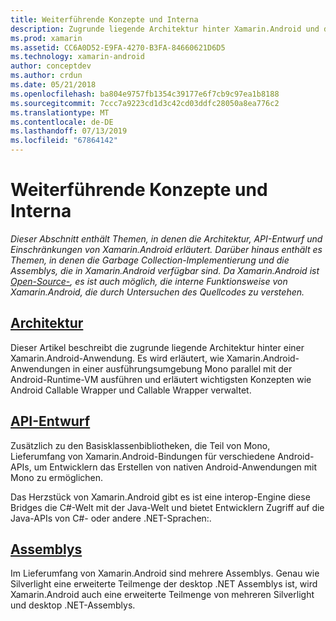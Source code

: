 ```yaml
---
title: Weiterführende Konzepte und Interna
description: Zugrunde liegende Architektur hinter Xamarin.Android und den zugehörigen API-Design.
ms.prod: xamarin
ms.assetid: CC6A0D52-E9FA-4270-B3FA-84660621D6D5
ms.technology: xamarin-android
author: conceptdev
ms.author: crdun
ms.date: 05/21/2018
ms.openlocfilehash: ba804e9757fb1354c39177e6f7cb9c97ea1b8188
ms.sourcegitcommit: 7ccc7a9223cd1d3c42cd03ddfc28050a8ea776c2
ms.translationtype: MT
ms.contentlocale: de-DE
ms.lasthandoff: 07/13/2019
ms.locfileid: "67864142"
---
```

# <a name="advanced-concepts-and-internals"></a>Weiterführende Konzepte und Interna

_Dieser Abschnitt enthält Themen, in denen die Architektur, API-Entwurf und Einschränkungen von Xamarin.Android erläutert. Darüber hinaus enthält es Themen, in denen die Garbage Collection-Implementierung und die Assemblys, die in Xamarin.Android verfügbar sind. Da Xamarin.Android ist [Open-Source-](https://github.com/xamarin/xamarin-android), es ist auch möglich, die interne Funktionsweise von Xamarin.Android, die durch Untersuchen des Quellcodes zu verstehen._


## <a name="architectureandroidinternalsarchitecturemd"></a>[Architektur](~/android/internals/architecture.md)

Dieser Artikel beschreibt die zugrunde liegende Architektur hinter einer Xamarin.Android-Anwendung. Es wird erläutert, wie Xamarin.Android-Anwendungen in einer ausführungsumgebung Mono parallel mit der Android-Runtime-VM ausführen und erläutert wichtigsten Konzepten wie Android Callable Wrapper und Callable Wrapper verwaltet. 



## <a name="api-designandroidinternalsapi-designmd"></a>[API-Entwurf](~/android/internals/api-design.md)

Zusätzlich zu den Basisklassenbibliotheken, die Teil von Mono, Lieferumfang von Xamarin.Android-Bindungen für verschiedene Android-APIs, um Entwicklern das Erstellen von nativen Android-Anwendungen mit Mono zu ermöglichen.

Das Herzstück von Xamarin.Android gibt es ist eine interop-Engine diese Bridges die C#-Welt mit der Java-Welt und bietet Entwicklern Zugriff auf die Java-APIs von C#- oder andere .NET-Sprachen:.



## <a name="assembliescross-platforminternalsavailable-assembliesmd"></a>[Assemblys](~/cross-platform/internals/available-assemblies.md)

Im Lieferumfang von Xamarin.Android sind mehrere Assemblys. Genau wie Silverlight eine erweiterte Teilmenge der desktop .NET Assemblys ist, wird Xamarin.Android auch eine erweiterte Teilmenge von mehreren Silverlight und desktop .NET-Assemblys. 

